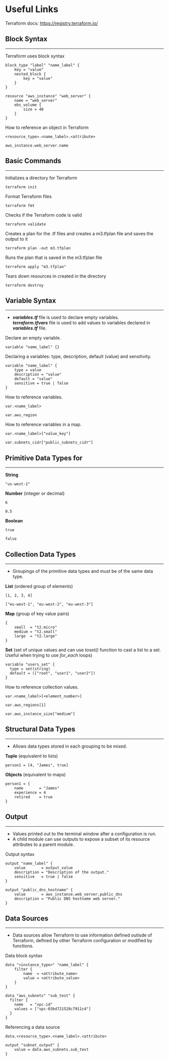 # Useful Links 
Terraform docs: https://registry.terraform.io/

## Block Syntax
---
Terraform uses block syntax
```
block_type "label" "name_label" {
    key = "value"
    nested_block {
        key = "value"
    }
}

resource "aws_instance" "web_server" {
    name = "web_server"
    ebs_volume {
        size = 40
    }
}
```

How to reference an object in Terraform
```
<resource_type>.<name_label>.<attribute>

aws_instance.web_server.name
```
## Basic Commands
---
Initializes a directory for Terraform <br />
```
terraform init
```

Format Terraform files <br />
```
terraform fmt
```

Checks if the Terraform code is valid <br />
```
terraform validate
```

Creates a plan for the .tf files and creates a m3.tfplan file and saves the output to it <br />
```
terraform plan -out m3.tfplan
```

Runs the plan that is saved in the m3.tfplan file <br />
```
terraform apply "m3.tfplan"
```

Tears down resources in created in the directory <br />
```
terraform destroy
```

## Variable Syntax
---
- ***variables.tf*** file is used to declare empty variables. <br />
***terraform.tfvars*** file is used to add values to variables declared in ***variables.tf*** file. <br />

Declare an empty variable. <br />
```
variable "name_label" {}
``` 

Declaring a variables: type, description, default (value) and sensitivity.
```
variable "name_label" {      
    type = value                        
    description = "value"    
    default = "value"                     
    sensitive = true | false              
}      
```                      

How to reference variables. <br />
```
var.<name_label>    

var.aws_region
```

How to reference variables in a map. <br />
```
var.<name_label>["value_key"]

var.subnets_cidr["public_subnets_cidr"]
```

## Primitive Data Types for
---
**String**
```
"us-west-1"
```

**Number** (integer or decimal)
```
6 

0.5
``` 
**Boolean**
```
true

false
```

## Collection Data Types
---
- Groupings of the primitive data types and must be of the same data type.

**List** (ordered group of elements) 
```
[1, 2, 3, 4]

["eu-west-1", "eu-west-2", "eu-west-3"]
```

**Map** (group of key value pairs) 
```
{
    small  = "t2.micro"
    medium = "t2.small"
    large  = "t2.large"
}
```

**Set** (set of unique values and can use *toset()* function to cast a list to a set. Useful when trying to use *for_each* loops)
```
variable "users_set" {
  type = set(string)
  default = (["root", "user1", "user2"])
}
```

How to reference collection values.
```
var.<name_label>[<element_number>]

var.aws_regions[1]

var.aws_instance_size["medium"]
```

## Structural Data Types
---
- Allows data types stored in each grouping to be mixed. 

**Tuple** (equivalent to lists)
```
person1 = [4, "James", true]
```
**Objects** (equivalent to maps)
```
person1 = {
    name       = "James"
    experience = 4
    retired    = true
}
```

## Output
--- 
- Values printed out to the terminal window after a configuration is run.
- A child module can use outputs to expose a subset of its resource attributes to a parent module.

Output syntax
```
output "name_label" {
    value       = output_value
    description = "Description of the output."
    sensitive   = true | false
}

output "public_dns_hostname" {
    value       = aws_instance.web_server.public_dns
    description = "Public DNS hostname web server."
}
```

## Data Sources
---
- Data sources allow Terraform to use information defined outisde of Terraform, defined by other Terraform configuration or modified by functions. 

Data block syntax
```
data "<instance_type>" "name_label" {
    filter {
        name  = <attribute_name>
        value = <attribute_value>
    }
}

data "aws_subnets" "sub_test" {
  filter {
    name   = "vpc-id"
    values = ["vpc-03bd721528c7911c4"]
  }
}
```

Referencing a data source
```
data.<resource_type>.<name_label>.<attribute>

output "subnet_output" {
    value = data.aws_subnets.sub_test
}
```
